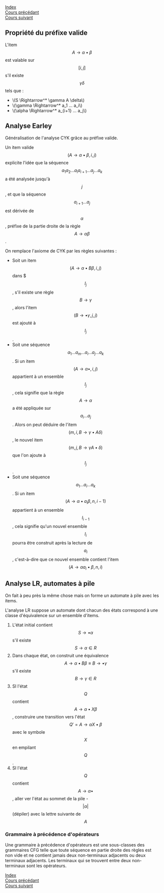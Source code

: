 <script type="text/javascript" src="https://cdnjs.cloudflare.com/ajax/libs/mathjax/2.7.7/latest.js?config=TeX-MML-AM_CHTML"></script>

[Index](./index.md)  
[Cours précédant](./cours_4.md)  
[Cours suivant](./cours_6.md)

## Propriété du préfixe valide
L'item $$A\to \alpha \bullet \beta$$ est valable sur $$[i, j]$$ s'il existe $$\gamma \delta$$ tels que :
- \\(S \Rightarrow^* \gamma A \delta\\)
- \\(\gamma \Rightarrow^* a_1 ... a_i\\)
- \\(\alpha \Rightarrow^* a_{i+1} ... a_j\\)

## Analyse Earley

Généralisation de l'analyse CYK grâce au préfixe valide.

Un item valide $$(A \to \alpha \bullet \beta, i, j)$$ explicite l'idée que la séquence $$a_1 a_2 ... a_i a_{i + 1} ... a_j ... a_k$$ a été analysée jusqu'à $$j$$, et que la séquence $$a_{i + 1} ... a_j$$ est dérivée de $$\alpha$$, préfixe de la partie droite de la règle $$A \to \alpha \beta$$.

On remplace l'axiome de CYK par les règles suivantes :
- Soit un item $$(A \to \alpha \bullet B \beta, i, j)$$ dans $$$I_j$$, s'il existe une règle $$B \to \gamma$$, alors l'item $$(B \to \bullet \gamma, j, j)$$ est ajouté à $$I_j$$.
- Soit une séquence $$a_1 ... a_m ... a_i ... a_j ... a_k$$. Si un item $$(A \to \alpha \bullet, i, j)$$ appartient à un ensemble $$I_j$$, cela signifie que la règle $$A \to \alpha$$ a été appliquée sur $$a_i ... a_j$$. Alors on peut déduire de l'item $$(m, i, B \to \gamma \bullet A \delta)$$, le nouvel item $$(m, j, B \to \gamma A \bullet \delta)$$ que l'on ajoute à $$I_j$$.
- Soit une séquence $$a_1 ... a_i ... a_k$$. Si un item $$(A \to \alpha \bullet a_i \beta, n, i - 1)$$ appartient à un ensemble $$I_{i - 1}$$, cela signifie qu'un nouvel ensemble $$I_i$$ pourra être construit après la lecture de $$a_i$$, c'est-à-dire que ce nouvel ensemble contient l'item $$(A \to \alpha a_i \bullet \beta, n, i)$$

## Analyse LR, automates à pile

On fait à peu près la même chose mais on forme un automate à pile avec les items.

L'analyse LR suppose un automate dont chacun des états correspond à une classe d'équivalence sur un ensemble d'items.

1. L'état initial contient $$S \to \bullet \alpha$$ s'il existe $$S \to \alpha \in R$$
2. Dans chaque état, on construit une équivalence $$A \to \alpha \bullet B \beta \equiv B \to \bullet \gamma$$ s'il existe $$B \to \gamma \in R$$
3. SI l'état $$Q$$ contient $$A \to \alpha \bullet X \beta$$, construire une transition vers l'état $$Q' = A \to \alpha X \bullet \beta$$ avec le symbole $$X$$ en empilant $$Q$$.
4. SI l'état $$Q$$ contient $$A \to \alpha \bullet$$, aller ver l'état au sommet de la pile - $$| \alpha |$$ (dépiler) avec la lettre suivante de $$A$$

### Grammaire à précédence d'opérateurs

Une grammaire à précédence d'opérateurs est une sous-classes des grammaires CFG telle que toute séquence en partie droite des règles est non vide et ne contient jamais deux non-terminaux adjacents ou deux terminaux adjacents. Les terminaux qui se trouvent entre deux non-terminaux sont les opérateurs.

[Index](./index.md)  
[Cours précédant](./cours_4.md)  
[Cours suivant](./cours_6.md)
